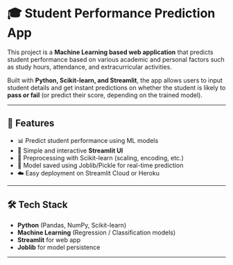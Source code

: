 # 🎓 Student Performance Prediction App  

This project is a **Machine Learning based web application** that predicts student performance based on various academic and personal factors such as study hours, attendance, and extracurricular activities.  

Built with **Python, Scikit-learn, and Streamlit**, the app allows users to input student details and get instant predictions on whether the student is likely to **pass or fail** (or predict their score, depending on the trained model).  

---

## 🚀 Features
- 📊 Predict student performance using ML models  
- 📝 Simple and interactive **Streamlit UI**  
- 🔧 Preprocessing with Scikit-learn (scaling, encoding, etc.)  
- 💾 Model saved using Joblib/Pickle for real-time prediction  
- ☁️ Easy deployment on Streamlit Cloud or Heroku  

---

## 🛠️ Tech Stack
- **Python** (Pandas, NumPy, Scikit-learn)  
- **Machine Learning** (Regression / Classification models)  
- **Streamlit** for web app  
- **Joblib** for model persistence  

---

